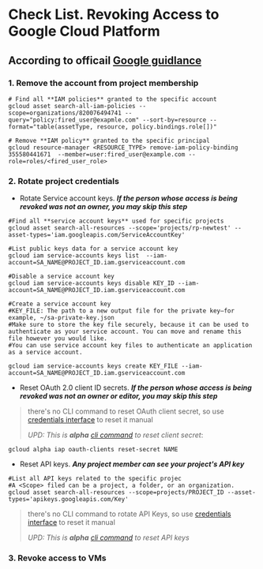 
# Check List. Revoking Access to Google Cloud Platform

## According to officail [Google guidlance](https://cloud.google.com/docs/security/data-loss-prevention/revoking-user-access#revoking_access)

### **1. Remove the account from project membership**

```bash=1
# Find all **IAM policies** granted to the specific account
gcloud asset search-all-iam-policies --scope=organizations/820076494741 --query="policy:fired_user@exapmle.com" --sort-by=resource --format="table(assetType, resource, policy.bindings.role[])"

# Remove **IAM policy** granted to the specific principal
gcloud resource-manager <RESOURCE_TYPE> remove-iam-policy-binding 355580441671  --member=user:fired_user@example.com --role=roles/<fired_user_role>
```

### **2. Rotate project credentials**

* Rotate Service account keys. ***If the person whose access is being revoked was not an owner, you may skip this step***

```bash=1
#Find all **service account keys** used for specific projects
gcloud asset search-all-resources --scope='projects/rp-newtest' --asset-types='iam.googleapis.com/ServiceAccountKey'

#List public keys data for a service account key
gcloud iam service-accounts keys list  --iam-account=SA_NAME@PROJECT_ID.iam.gserviceaccount.com

#Disable a service account key
gcloud iam service-accounts keys disable KEY_ID --iam-account=SA_NAME@PROJECT_ID.iam.gserviceaccount.com

#Create a service account key
#KEY_FILE: The path to a new output file for the private key—for example, ~/sa-private-key.json
#Make sure to store the key file securely, because it can be used to authenticate as your service account. You can move and rename this file however you would like.
#You can use service account key files to authenticate an application as a service account.

gcloud iam service-accounts keys create KEY_FILE --iam-account=SA_NAME@PROJECT_ID.iam.gserviceaccount.com 
```

* Reset OAuth 2.0 client ID secrets. ***If the person whose access is being revoked was not an owner or editor, you may skip this step***

>there's no CLI command to reset OAuth client secret, so use [credentials interface](https://console.cloud.google.com/apis/credentials/) to reset it manual
>
> *UPD: This is **alpha** [cli command](https://cloud.google.com/sdk/gcloud/reference/alpha/iap/oauth-clients/reset-secret?hl=es_419%22&skip_cache=true) to reset client secret*:
```bash=1
gcloud alpha iap oauth-clients reset-secret NAME
```

* Reset API keys. ***Any project member can see your project's API key***

```bash=1
#List all API keys related to the specific projec
#A <Scope> filed can be a project, a folder, or an organization.
gcloud asset search-all-resources --scope=projects/PROJECT_ID --asset-types='apikeys.googleapis.com/Key'
```

>there's no CLI command to rotate API Keys, so use [credentials interface](https://console.cloud.google.com/apis/credentials/) to reset it manual
>
> *UPD: This is **alpha** [cli command](https://cloud.google.com/sdk/gcloud/reference/alpha/services/api-keys/create) to reset API keys*

### **3. Revoke access to VMs**